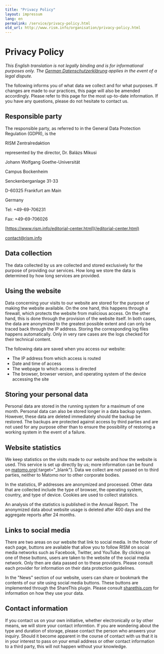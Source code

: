 ```yaml
---
title: "Privacy Policy"
layout: impressum
lang: en
permalink: /service/privacy-policy.html
old_url: http://www.rism.info/organisation/privacy-policy.html
---
```


# Privacy Policy

*This English translation is not legally binding and is for informational purposes only. The [German Datenschutzerklärung]( /de/service/privacy-policy.html) applies in the event of a legal dispute.*

The following informs you of what data we collect and for what purposes. If changes are made to our practices, this page will also be amended accordingly. Please refer to this page for the most up-to-date information. If you have any questions, please do not hesitate to contact us.

## Responsible party

The responsible party, as referred to in the General Data Protection Regulation (GDPR), is the

RISM Zentralredaktion 

represented by the director, Dr. Balázs Mikusi

Johann Wolfgang Goethe-Universität 

Campus Bockenheim 

Senckenberganlage 31-33 

D-60325 Frankfurt am Main

Germany

Tel: +49-69-706231

Fax: +49-69-706026

[https://www.rism.info/editorial-center.html](/editorial-center.html)

contact@rism.info 

## Data collection

The data collected by us are collected and stored exclusively for the purpose of providing our services. How long we store the data is determined by how long services are provided.

## Using the website

Data concerning your visits to our website are stored for the purpose of making the website available. On the one hand, this happens through a firewall, which protects the website from malicious access. On the other hand, this is done through the provision of the website itself. In both cases, the data are anonymized to the greatest possible extent and can only be traced back through the IP address. Storing the corresponding log files happens automatically. Only in very rare cases are the logs checked for their technical content.

The following data are saved when you access our website:

* The IP address from which access is routed
* Date and time of access
* The webpage to which access is directed
* The browser, browser version, and operating system of the device accessing the site

## Storing your personal data

Personal data are stored in the running system for a maximum of one month. Personal data can also be stored longer in a data backup system. However, these data are deleted immediately should the backup be restored. The backups are protected against access by third parties and are not used for any purpose other than to ensure the possibility of restoring a working system in the event of a failure.

## Website statistics

We keep statistics on the visits made to our website and how the website is used. This service is set up directly by us; more information can be found on [matomo.org](https://matomo.org/){:target="_blank"}. Data we collect are not passed on to third parties, neither to Matomo nor to other corporate bodies.

In the statistics, IP addresses are anonymized and processed. Other data that are collected include the type of browser, the operating system, country, and type of device. Cookies are used to collect statistics.

An analysis of the statistics is published in the Annual Report. The anonymized data about website usage is deleted after 400 days and the aggregate reports after 24 months.

## Links to social media

There are two areas on our website that link to social media. In the footer of each page, buttons are available that allow you to follow RISM on social media networks such as Facebook, Twitter, and YouTube. By clicking on one of these buttons, users are taken to the website of the social media network. Only then are data passed on to these providers. Please consult each provider for information on their data protection guidelines.

In the "News" section of our website, users can share or bookmark the contents of our site using social media buttons. These buttons are implemented through the ShareThis plugin. Please consult [sharethis.com](https://sharethis.com) for information on how they use your data.

## Contact information

If you contact us on your own initiative, whether electronically or by other means, we will store your contact informtion. If you are wondering about the type and duration of storage, please contact the person who answers your inquiry. Should it become apparent in the course of contact with us that it is in your interest to pass on your email address or other contact information to a third party, this will not happen without your knowledge.
